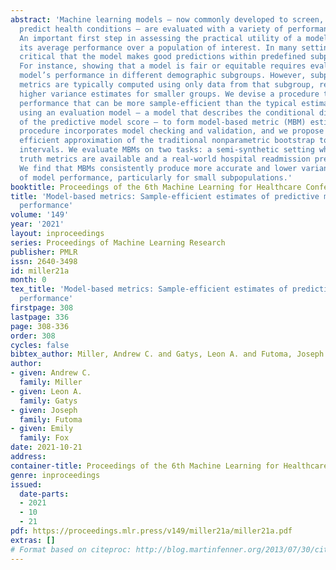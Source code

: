 ```yaml
---
abstract: 'Machine learning models — now commonly developed to screen, diagnose, or
  predict health conditions — are evaluated with a variety of performance metrics.
  An important first step in assessing the practical utility of a model is to evaluate
  its average performance over a population of interest. In many settings, it is also
  critical that the model makes good predictions within predefined subpopulations.
  For instance, showing that a model is fair or equitable requires evaluating the
  model’s performance in different demographic subgroups. However, subpopulation performance
  metrics are typically computed using only data from that subgroup, resulting in
  higher variance estimates for smaller groups. We devise a procedure to measure subpopulation
  performance that can be more sample-efficient than the typical estimator. We propose
  using an evaluation model — a model that describes the conditional distribution
  of the predictive model score — to form model-based metric (MBM) estimates. Our
  procedure incorporates model checking and validation, and we propose a computationally
  efficient approximation of the traditional nonparametric bootstrap to form confidence
  intervals. We evaluate MBMs on two tasks: a semi-synthetic setting where ground
  truth metrics are available and a real-world hospital readmission prediction task.
  We find that MBMs consistently produce more accurate and lower variance estimates
  of model performance, particularly for small subpopulations.'
booktitle: Proceedings of the 6th Machine Learning for Healthcare Conference
title: 'Model-based metrics: Sample-efficient estimates of predictive model subpopulation
  performance'
volume: '149'
year: '2021'
layout: inproceedings
series: Proceedings of Machine Learning Research
publisher: PMLR
issn: 2640-3498
id: miller21a
month: 0
tex_title: 'Model-based metrics: Sample-efficient estimates of predictive model subpopulation
  performance'
firstpage: 308
lastpage: 336
page: 308-336
order: 308
cycles: false
bibtex_author: Miller, Andrew C. and Gatys, Leon A. and Futoma, Joseph and Fox, Emily
author:
- given: Andrew C.
  family: Miller
- given: Leon A.
  family: Gatys
- given: Joseph
  family: Futoma
- given: Emily
  family: Fox
date: 2021-10-21
address:
container-title: Proceedings of the 6th Machine Learning for Healthcare Conference
genre: inproceedings
issued:
  date-parts:
  - 2021
  - 10
  - 21
pdf: https://proceedings.mlr.press/v149/miller21a/miller21a.pdf
extras: []
# Format based on citeproc: http://blog.martinfenner.org/2013/07/30/citeproc-yaml-for-bibliographies/
---
```

